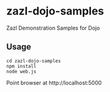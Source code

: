 zazl-dojo-samples
=================

Zazl Demonstration Samples for Dojo

## Usage

	cd zazl-dojo-samples
	npm install
	node web.js
	
Point browser at http://localhost:5000

